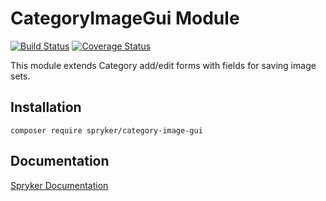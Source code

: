 # CategoryImageGui Module
[![Build Status](https://travis-ci.org/spryker/category-image-gui.svg)](https://travis-ci.org/spryker/category-image-gui)
[![Coverage Status](https://coveralls.io/repos/github/spryker/category-image-gui/badge.svg)](https://coveralls.io/github/spryker/category-image-gui)

This module extends Category add/edit forms with fields for saving image sets.

## Installation

```
composer require spryker/category-image-gui
```

## Documentation

[Spryker Documentation](https://academy.spryker.com/developing_with_spryker/module_guide/modules.html)
